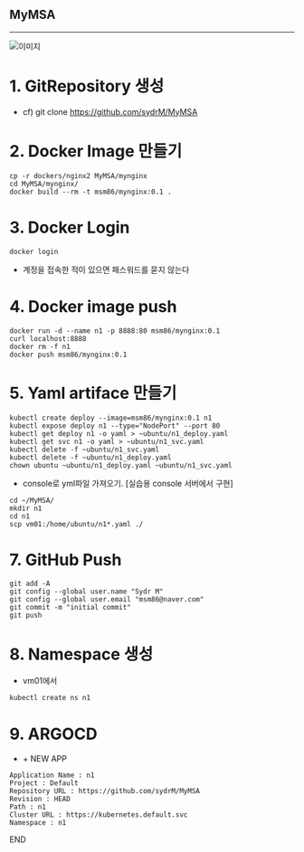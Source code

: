 ## MyMSA
----------------

![이미지](task.png)

# 1. GitRepository 생성
  * cf) git clone https://github.com/sydrM/MyMSA
# 2. Docker Image 만들기
```
cp -r dockers/nginx2 MyMSA/mynginx
cd MyMSA/mynginx/
docker build --rm -t msm86/mynginx:0.1 .
```
# 3. Docker Login
```
docker login
```
* 계정을 접속한 적이 있으면 패스워드를 묻지 않는다

# 4. Docker image push
```
docker run -d --name n1 -p 8888:80 msm86/mynginx:0.1
curl localhost:8888
docker rm -f n1
docker push msm86/mynginx:0.1
```

# 5. Yaml artiface 만들기
```
kubectl create deploy --image=msm86/mynginx:0.1 n1
kubectl expose deploy n1 --type="NodePort" --port 80
kubectl get deploy n1 -o yaml > ~ubuntu/n1_deploy.yaml
kubectl get svc n1 -o yaml > ~ubuntu/n1_svc.yaml
kubectl delete -f ~ubuntu/n1_svc.yaml
kubectl delete -f ~ubuntu/n1_deploy.yaml
chown ubuntu ~ubuntu/n1_deploy.yaml ~ubuntu/n1_svc.yaml
```
* console로 yml파일 가져오기. [실습용 console 서버에서 구현]
```
cd ~/MyMSA/
mkdir n1
cd n1
scp vm01:/home/ubuntu/n1*.yaml ./
```

#  7. GitHub Push
```
git add -A
git config --global user.name "Sydr M"
git config --global user.email "msm86@naver.com"
git commit -m "initial commit"
git push
```

# 8. Namespace 생성
* vm01에서
```
kubectl create ns n1
```

# 9. ARGOCD
* \+ NEW APP
```
Application Name : n1
Project : Default
Repository URL : https://github.com/sydrM/MyMSA
Revision : HEAD
Path : n1
Cluster URL : https://kubernetes.default.svc
Namespace : n1
```

END
